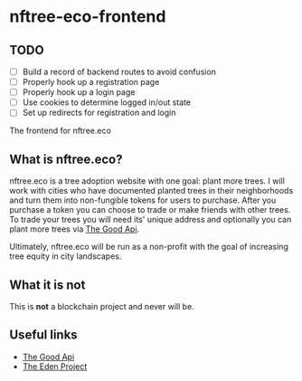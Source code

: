 # nftree-eco-frontend

TODO
---

- [ ] Build a record of backend routes to avoid confusion
- [ ] Properly hook up a registration page
- [ ] Properly hook up a login page
- [ ] Use cookies to determine logged in/out state
- [ ] Set up redirects for registration and login

The frontend for nftree.eco

## What is nftree.eco?

nftree.eco is a tree adoption website with one goal: plant more trees. I will
work with cities who have documented planted trees in their neighborhoods and
turn them into non-fungible tokens for users to purchase. After you purchase a
token you can choose to trade or make friends with other trees. To trade your
trees you will need its' unique address and optionally you can plant more
trees via [The Good Api](good-api).

Ultimately, nftree.eco will be run as a non-profit with the goal of increasing
tree equity in city landscapes.

## What it is not

This is **not** a blockchain project and never will be.

## Useful links

- [The Good Api](good-api)
- [The Eden Project](https://www.edenproject.com/)

[good-api]: https://docs.thegoodapi.com
